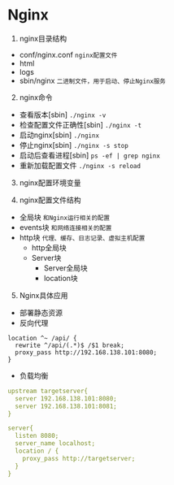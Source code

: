 # Nginx

1. nginx目录结构
* conf/nginx.conf  ``nginx配置文件``
* html  
* logs
* sbin/nginx  ``二进制文件，用于启动、停止Nginx服务``

2. nginx命令
* 查看版本[sbin]  ``./nginx -v``
* 检查配置文件正确性[sbin]  ``./nginx -t``
* 启动nginx[sbin]  ``./nginx``
* 停止nginx[sbin]  ``./nginx -s stop``
* 启动后查看进程[sbin]  ``ps -ef | grep nginx``
* 重新加载配置文件  ``./nginx -s reload``

3. nginx配置环境变量

4. nginx配置文件结构
* 全局块  ``和Nginx运行相关的配置``
* events块  ``和网络连接相关的配置``
* http块  ``代理、缓存、日志记录、虚拟主机配置``
  * http全局块
  * Server块
    * Server全局块
    * location块

5. Nginx具体应用
* 部署静态资源
* 反向代理
```
location ^~ /api/ {
  rewrite ^/api/(.*)$ /$1 break;
  proxy_pass http://192.168.138.101:8080;
}
```
* 负载均衡
```yaml
upstream targetserver{
  server 192.168.138.101:8080;
  server 192.168.138.101:8081;
}

server{
  listen 8080;
  server_name localhost;
  location / {
    proxy_pass http://targetserver;
  }
}
```